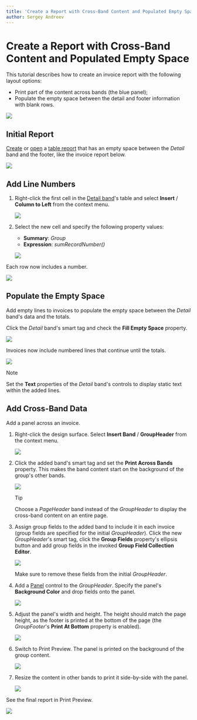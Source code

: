 ```yaml
---
title: 'Create a Report with Cross-Band Content and Populated Empty Space'
author: Sergey Andreev
---
```

# Create a Report with Cross-Band Content and Populated Empty Space

This tutorial describes how to create an invoice report with the following layout options:

- Print part of the content across bands (the blue panel);
- Populate the empty space between the detail and footer information with blank rows.

![](../../../../images/eurd-win-underlay-report-preview-6.png)

## Initial Report

[Create](../add-new-reports.md) or [open](../open-reports.md) a [table report](../create-popular-reports/create-a-table-report.md) that has an empty space between the _Detail_ band and the footer, like the invoice report below.

![](../../../../images/eurd-win-underlay-report-preview-0.png)

## Add Line Numbers

1. Right-click the first cell in the [Detail band](../introduction-to-banded-reports.md)'s table and select **Insert** / **Column to Left** from the context menu.

	![](../../../../images/eurd-win-underlay-report-add-cell.png)

1. Select the new cell and specify the following property values:

	* **Summary**: _Group_
	* **Expression**: _sumRecordNumber()_

	![](../../../../images/eurd-win-underlay-report-add-line-numbers.png)

Each row now includes a number.

![](../../../../images/eurd-win-underlay-report-preview-3.png)

## Populate the Empty Space

Add empty lines to invoices to populate the empty space between the _Detail_ band's data and the totals.

Click the _Detail_ band's smart tag and check the **Fill Empty Space** property.

![](../../../../images/eurd-win-underlay-report-fillemptyspace.png)

Invoices now include numbered lines that continue until the totals.

![](../../../../images/eurd-win-underlay-report-preview-4.png)

> [!NOTE]
> Set the **Text** properties of the _Detail_ band's controls to display static text within the added lines.

## Add Cross-Band Data

Add a panel across an invoice.

1. Right-click the design surface. Select **Insert Band** / **GroupHeader** from the context menu.

	![](../../../../images/eurd-win-underlay-report-add-group-header.png)

1. Click the added band's smart tag and set the **Print Across Bands** property.  This makes the band content start on the background of the group's other bands.

	![](../../../../images/eurd-win-underlay-report-printundernextband.png)

	> [!Tip]
	> Choose a _PageHeader_ band instead of the _GroupHeader_ to display the cross-band content on an entire page.

2. Assign group fields to the added band to include it in each invoice (group fields are specified for the initial _GroupHeader_). Click the new _GroupHeader_'s smart tag, click the **Group Fields** property's ellipsis button and add group fields in the invoked **Group Field Collection Editor**.

	![](../../../../images/eurd-win-underlay-report-move-group-fields.png)

	Make sure to remove these fields from the initial _GroupHeader_.

1. Add a [Panel](../use-report-elements/use-basic-report-controls/panel.md) control to the _GroupHeader_. Specify the panel's **Background Color** and drop fields onto the panel.

	![](../../../../images/eurd-win-underlay-report-add-recipient.png)

4. Adjust the panel's width and height. The height should match the page height, as the footer is printed at the bottom of the page (the _GroupFooter_'s **Print At Bottom** property is enabled).

	![](../../../../images/eurd-win-underlay-report-adjust-crossband-height.png)

1. Switch to Print Preview. The panel is printed on the background of the group content.

	![](../../../../images/eurd-win-underlay-report-preview-5.png)

1. Resize the content in other bands to print it side-by-side with the panel.

	![](../../../../images/eurd-win-underlay-report-adjust-width.png)

See the final report in Print Preview.

![](../../../../images/eurd-win-underlay-report-preview-6.png)